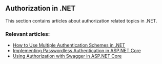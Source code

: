 ## Authorization in .NET

This section contains articles about authorization related topics in .NET.

### Relevant articles:

- [How to Use Multiple Authentication Schemes in .NET](https://code-maze.com/dotnet-multiple-authentication-schemes/)
- [Implementing Passwordless Authentication in ASP.NET Core](https://code-maze.com/aspnetcore-passwordless-authentication/)
- [Using Authorization with Swagger in ASP.NET Core](https://code-maze.com/swagger-authorization-aspnet-core/)
